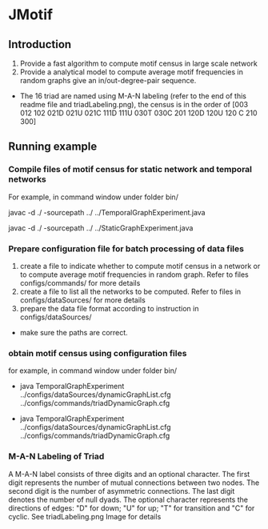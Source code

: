 # JMotif
## Introduction
1. Provide a fast algorithm to compute motif census in large scale network
2. Provide a analytical model to compute average motif frequencies in random graphs give an in/out-degree-pair sequence. 
- The 16 triad are named using M-A-N labeling (refer to the end of this readme file and triadLabeling.png), the census is in the order of [003 012 102 021D 021U 021C 111D 111U 030T 030C 201 120D 120U 120 C 210 300]
## Running example
### Compile files of motif census for static network and temporal networks
For example, in command window under folder bin/

javac -d ./ -sourcepath ../ ../TemporalGraphExperiment.java

javac -d ./ -sourcepath ../ ../StaticGraphExperiment.java
### Prepare configuration file for batch processing of data files
1. create a file to indicate whether to compute motif census in a network or to compute average motif frequencies in random graph. Refer to files configs/commands/ for more details
2. create a file to list all the networks to be computed. Refer to files in configs/dataSources/ for more details
3. prepare the data file format according to instruction in configs/dataSources/
- make sure the paths are correct.
### obtain motif census using configuration files

for example, in command window under folder bin/

- java TemporalGraphExperiment ../configs/dataSources/dynamicGraphList.cfg ../configs/commands/triadDynamicGraph.cfg

- java TemporalGraphExperiment ../configs/dataSources/dynamicGraphList.cfg ../configs/commands/triadDynamicGraph.cfg

### M-A-N Labeling of Triad
A M-A-N label consists
of three digits and an optional character. The first digit represents the number of
mutual connections between two nodes. The second digit is the number of
asymmetric connections. The last digit denotes the number of null dyads. The
optional character represents the directions of edges: "D" for down; "U" for up;
"T" for transition and "C" for cyclic. See triadLabeling.png Image for details
